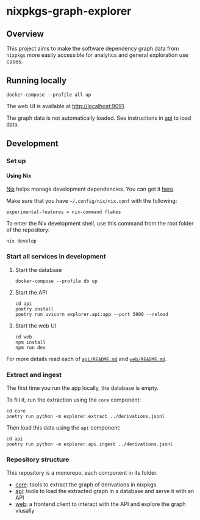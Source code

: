 # nixpkgs-graph-explorer

## Overview

This project aims to make the software dependency graph data from `nixpkgs` more easily accessible for analytics and general exploration use cases.

## Running locally

```console
docker-compose --profile all up
```

The web UI is available at [http://localhost:9091](http://localhost:9091).

The graph data is not automatically loaded.
See instructions in [api](./api) to load data.

<!-- TODO add instructions to load data here -->

## Development

### Set up

#### Using Nix

[Nix](https://nixos.org/) helps manage development dependencies.
You can get it [here](https://nixos.org/download.html).

Make sure that you have `~/.config/nix/nix.conf` with the following:
```
experimental-features = nix-command flakes
```

To enter the Nix development shell, use this command from the root folder of the repository:

```console
nix develop
```

### Start all services in development

1. Start the database
   ```console
   docker-compose --profile db up
   ```
2. Start the API
   ```console
   cd api
   poetry install
   poetry run uvicorn explorer.api:app --port 5000 --reload
   ```
3. Start the web UI
   ```console
   cd web
   npm install
   npm run dev
   ```

For more details read each of [`api/README.md`](./api/README.md) and [`web/README.md`](./web/README.md).

### Extract and ingest 

The first time you run the app locally, the database is empty.

To fill it, run the extraction using the `core` component:

```console
cd core
poetry run python -m explorer.extract ../derivations.jsonl
```

Then load this data using the `api` component:

```console
cd api
poetry run python -m explorer.api.ingest ../derivations.jsonl
```

### Repository structure

This repository is a monorepo, each component in its folder.

- [core](./core): tools to extract the graph of derivations in nixpkgs
- [api](./api): tools to load the extracted graph in a database and serve it with an API
- [web](./web): a frontend client to interact with the API and explore the graph viusally

